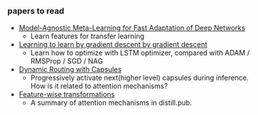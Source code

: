 ### papers to read
- [Model-Agnostic Meta-Learning for Fast Adaptation of Deep Networks](https://arxiv.org/abs/1703.03400)
  - Learn features for transfer learning
- [Learning to learn by gradient descent by gradient descent](https://arxiv.org/abs/1606.04474)
  - Learn how to optimize with LSTM optimizer, compared with ADAM / RMSProp / SGD / NAG
- [Dynamic Routing with Capsules](https://arxiv.org/abs/1710.09829)
  - Progressively activate next(higher level) capsules during inference. How is it related to attention mechanisms?
- [Feature-wise transformations](https://distill.pub/2018/feature-wise-transformations/)
  - A summary of attention mechanisms in distill.pub.
